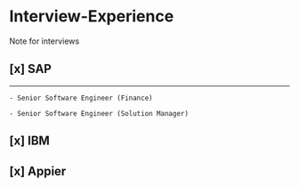 # Interview-Experience
Note for interviews

##  [x] SAP 
---
    - Senior Software Engineer (Finance)

    - Senior Software Engineer (Solution Manager)

##  [x] IBM

##  [x] Appier
